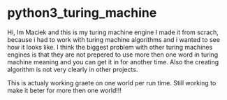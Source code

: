 # python3_turing_machine
Hi, Im Maciek and this is my turing machine engine I made it from scrach, because i had to work with turing machine algorithms and i wanted to see how it looks like. I think the biggest problem with other turing machines engines is that they are not prepered to use more then one word in turing machine meaning and you can get it in for another time. Also the creating algorithm is not very clearly in other projects.

This is actualy working graete on one world per run time. Still working to make it beter for more then one world!!!

